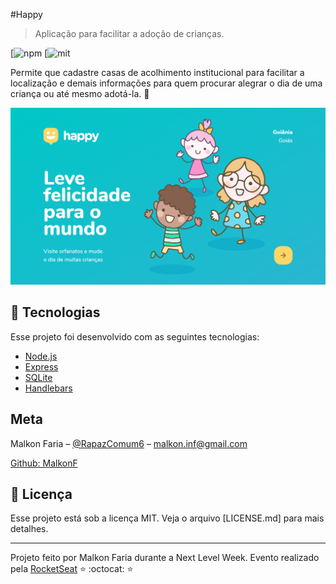 #Happy

> Aplicação para facilitar a adoção de crianças.

[![npm]
[![mit]

Permite que cadastre casas de acolhimento institucional para facilitar a localização e demais informações para quem procurar alegrar o dia de uma criança ou até mesmo adotá-la. 💜

![](header.png)

## 🚀 Tecnologias

Esse projeto foi desenvolvido com as seguintes tecnologias:

- [Node.js](https://nodejs.org/en/)
- [Express](https://expressjs.com/pt-br/)
- [SQLite](https://www.sqlite.org/index.html)
- [Handlebars](https://handlebarsjs.com/)

## Meta

Malkon Faria – [@RapazComum6](https://twitter.com/RapazComum6) – malkon.inf@gmail.com

[Github: MalkonF](https://github.com/MalkonF)

## :memo: Licença

Esse projeto está sob a licença MIT. Veja o arquivo [LICENSE.md] para mais detalhes.

---

Projeto feito por Malkon Faria durante a Next Level Week. Evento realizado pela [RocketSeat](https://rocketseat.com.br/)
:star: :octocat: :star:

<!-- Markdown link & img dfn's -->

[npm]: https://img.shields.io/badge/npm-npm%20v6.14.8-green
[mit]: https://camo.githubusercontent.com/206483f964cfac06f6b7b3141a6b898fe5449123/68747470733a2f2f696d672e736869656c64732e696f2f7374617469632f76313f6c6162656c3d6c6963656e7365266d6573736167653d4d495426636f6c6f723d313543334436266c6162656c436f6c6f723d303030303030
